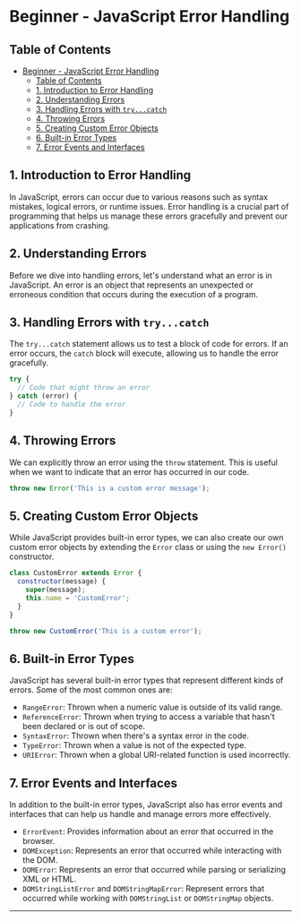 # Beginner - JavaScript Error Handling

## Table of Contents

- [Beginner - JavaScript Error Handling](#beginner---javascript-error-handling)
  - [Table of Contents](#table-of-contents)
  - [1. Introduction to Error Handling](#1-introduction-to-error-handling)
  - [2. Understanding Errors](#2-understanding-errors)
  - [3. Handling Errors with `try...catch`](#3-handling-errors-with-trycatch)
  - [4. Throwing Errors](#4-throwing-errors)
  - [5. Creating Custom Error Objects](#5-creating-custom-error-objects)
  - [6. Built-in Error Types](#6-built-in-error-types)
  - [7. Error Events and Interfaces](#7-error-events-and-interfaces)

## 1. Introduction to Error Handling

In JavaScript, errors can occur due to various reasons such as syntax mistakes, logical errors, or runtime issues. Error handling is a crucial part of programming that helps us manage these errors gracefully and prevent our applications from crashing.

## 2. Understanding Errors

Before we dive into handling errors, let's understand what an error is in JavaScript. An error is an object that represents an unexpected or erroneous condition that occurs during the execution of a program.

## 3. Handling Errors with `try...catch`

The `try...catch` statement allows us to test a block of code for errors. If an error occurs, the `catch` block will execute, allowing us to handle the error gracefully.

```javascript
try {
  // Code that might throw an error
} catch (error) {
  // Code to handle the error
}
```

## 4. Throwing Errors

We can explicitly throw an error using the `throw` statement. This is useful when we want to indicate that an error has occurred in our code.

```javascript
throw new Error('This is a custom error message');
```

## 5. Creating Custom Error Objects

While JavaScript provides built-in error types, we can also create our own custom error objects by extending the `Error` class or using the `new Error()` constructor.

```javascript
class CustomError extends Error {
  constructor(message) {
    super(message);
    this.name = 'CustomError';
  }
}

throw new CustomError('This is a custom error');
```

## 6. Built-in Error Types

JavaScript has several built-in error types that represent different kinds of errors. Some of the most common ones are:

- `RangeError`: Thrown when a numeric value is outside of its valid range.
- `ReferenceError`: Thrown when trying to access a variable that hasn't been declared or is out of scope.
- `SyntaxError`: Thrown when there's a syntax error in the code.
- `TypeError`: Thrown when a value is not of the expected type.
- `URIError`: Thrown when a global URI-related function is used incorrectly.

## 7. Error Events and Interfaces

In addition to the built-in error types, JavaScript also has error events and interfaces that can help us handle and manage errors more effectively.

- `ErrorEvent`: Provides information about an error that occurred in the browser.
- `DOMException`: Represents an error that occurred while interacting with the DOM.
- `DOMError`: Represents an error that occurred while parsing or serializing XML or HTML.
- `DOMStringListError` and `DOMStringMapError`: Represent errors that occurred while working with `DOMStringList` or `DOMStringMap` objects.

---
